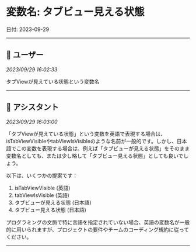 # 変数名: タブビュー見える状態

日付: 2023-09-29

---

## 👤 ユーザー
*2023/09/29 16:02:33*

タブViewが見えている状態という変数名

---

## 🤖 アシスタント
*2023/09/29 16:03:00*

「タブViewが見えている状態」という変数を英語で表現する場合は、isTabViewVisibleやtabViewIsVisibleのような名前が一般的です。しかし、日本語でこの変数を表現する場合は、例えば「タブビューが見える状態」をそのまま変数名としても、または少し略して「タブビュー見える状態」としても良いでしょう。

以下は、いくつかの提案です：

1. isTabViewVisible (英語)
2. tabViewIsVisible (英語)
3. タブビューが見える状態 (日本語)
4. タブビュー見える状態 (日本語)

プログラミングの文脈で特に言語を指定されていない場合、英語の変数名が一般的に用いられますが、プロジェクトの要件やチームのコーディング規約に従ってください。

---
